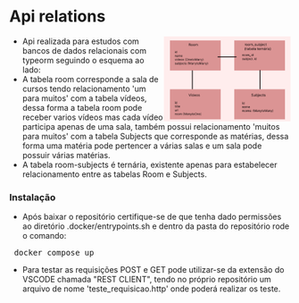 <h1> Api relations </h1>



<div>
  <img align="right" src="https://github.com/AdilsonBND/api_rest_relations_typeorm/blob/main/RELACIONAMENTOS_DB.png" width="45%"  />
</div>
 
* Api realizada para estudos com bancos de dados relacionais com typeorm seguindo o esquema ao lado:
* A tabela room corresponde a sala de cursos tendo relacionamento 'um para muitos' com a tabela vídeos, dessa forma a tabela room pode receber varios vídeos mas cada vídeo participa apenas de uma sala, também possui relacionamento 'muitos para muitos' com a tabela Subjects que corresponde as matérias, dessa forma uma matéria pode pertencer a várias salas e um sala pode possuir várias matérias.
* A tabela room-subjects é ternária, existente apenas para estabelecer relacionamento entre as tabelas Room e Subjects.
 
### Instalação

* Após baixar o repositório certifique-se de que tenha dado permissões ao diretório .docker/entrypoints.sh e dentro da pasta do repositório rode o comando:
<pre> docker compose up</pre>

* Para testar as requisições POST e GET pode utilizar-se da extensão do VSCODE chamada "REST CLIENT", tendo no próprio repositório um arquivo de nome 'teste_requisicao.http' onde poderá realizar os teste.
